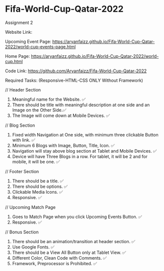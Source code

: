 # Fifa-World-Cup-Qatar-2022

Assignment 2



Website Link:


Upcoming Event Page: https://aryanfaizz.github.io/Fifa-World-Cup-Qatar-2022/world-cup-events-page.html

Home Page:           https://aryanfaizz.github.io/Fifa-World-Cup-Qatar-2022/world-cup.html

Code Link:           https://github.com/Aryanfaizz/Fifa-World-Cup-Qatar-2022

Required Tasks: (Responsive-HTML-CSS ONLY Without Framework)

// Header Section
1. Meaningful name for the Website. ✅
2. There should be title with meaningful description at one side and an Image on the Other Side.✅
3. The Image will come down at Mobile Devices. ✅

// Blog Section
1. Fixed width Navigation at One side, with minimum three clickable Button with link. ✅
2. Minimum 6 Blogs with Image, Button, Title, Icon. ✅
3. Navigation will stay above blog section at Tablet and Mobile Devices. ✅
4. Device will have Three Blogs in a row. For tablet, it will be 2 and for mobile, it will be one. ✅

// Footer Section
1. There should be a title. ✅
2. There should be options. ✅
3. Clickable Media Icons. ✅
4. Responsive. ✅

// Upcoming Match Page
1. Goes to Match Page when you click Upcoming Events Button. ✅
2. Responsive. ✅

// Bonus Section
1. There should be an animation/transition at header section. ✅
2. Use Google Fonts. ✅
3. There should be a View All Button only at Tablet View. ✅
4. Different Color, Clean Code with Comments. ✅
5. Framework, Preprocessor is Prohibited. ✅
